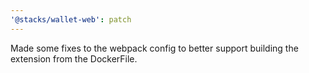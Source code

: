 ```yaml
---
'@stacks/wallet-web': patch
---
```


Made some fixes to the webpack config to better support building the extension from the DockerFile.
